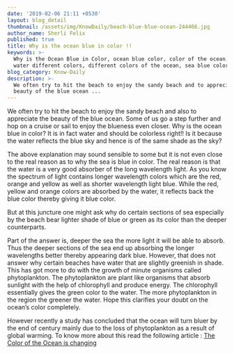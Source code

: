```yaml
---
date: '2019-02-06 21:11 +0530'
layout: blog_detail
thumbnail: /assets/img/KnowDaily/beach-blue-blue-ocean-244466.jpg
author_name: Sherli Felix
published: true
title: Why is the ocean blue in color !!
keywords: >-
  Why is the Ocean Blue in Color, ocean blue color, color of the ocean, sea
  water different colors, different colors of the ocean, sea blue color
blog_category: Know-Daily
description: >-
  We often try to hit the beach to enjoy the sandy beach and to appreciate the
  beauty of the blue ocean ...
---
```


  We often try to hit the beach to enjoy the sandy beach and also to appreciate the beauty of the blue ocean. Some of us go a step further and hop on a cruise or sail to enjoy the blueness even closer. Why is the ocean blue in color? It is in fact water and should be colorless right!!  Is it because the water reflects the blue sky and hence is of the same shade as the sky?  

  The above explanation may sound sensible to some but it is not even close to the real reason as to why the sea is blue in color. The real reason is that the water is a very good absorber of the long wavelength light. As you know the spectrum of light contains longer wavelength colors which are the red, orange and yellow as well as shorter wavelength light blue. While the red, yellow and orange colors are absorbed by the water, it reflects back the blue color thereby giving it blue color.

  But at this juncture one might ask why do certain sections of sea especially by the beach bear lighter shade of blue or green as its color than the deeper counterparts.

Part of the answer is, deeper the sea the more light it will be able to absorb. Thus the deeper sections of the sea end up absorbing the longer wavelengths better thereby appearing dark blue. However, that does not answer why certain beaches have water that are slightly greenish in shade. This has got more to do with the growth of minute organisms called phytoplankton. The phytoplankton are plant like organisms that absorb sunlight with the help of chlorophyll and produce energy. The chlorophyll essentially gives the green color to the water. The more phytoplankton in the region the greener the water. Hope this clarifies your doubt on the ocean’s color completely.

  However recently a study has concluded that the ocean will turn bluer by the end of century mainly due to the loss of phytoplankton as a result of global warming.
  To know more about this read the following article : [The Color of the Ocean is changing](https://www.toknowisgood.com/2019/02/07/the-color-of-the-ocean-is-changing.html)
